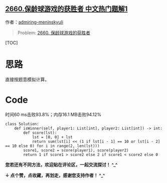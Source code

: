 ## [2660.保龄球游戏的获胜者 中文热门题解1](https://leetcode.cn/problems/determine-the-winner-of-a-bowling-game/solutions/100000/mo-ni-ji-suan-pythonjin-shuang-bai-2660-1nqx2)

作者：[admiring-meninskyuli](https://leetcode.cn/u/admiring-meninskyuli)
> Problem: [2660. 保龄球游戏的获胜者](https://leetcode.cn/problems/determine-the-winner-of-a-bowling-game/description/)

[TOC]

# 思路

直接按题意模拟计算。

# Code

时间60 ms击败93.8%；内存16.1 MB击败94.12%

```Python3 []
class Solution:
    def isWinner(self, player1: List[int], player2: List[int]) -> int:
        def score(lst):
            lst = [0, 0] + lst
            return sum(lst[i] << (1 if lst[i - 1] == 10 or lst[i - 2] == 10 else 0) for i in range(2, len(lst)))
        score1, score2 = score(player1), score(player2)
        return 1 if score1 > score2 else 2 if score1 < score2 else 0
```

**您若还有不同方法，欢迎贴在评论区，一起交流探讨！ ^_^**

**↓ 点个赞，点收藏，再划走，感谢您支持作者！ ^_^**